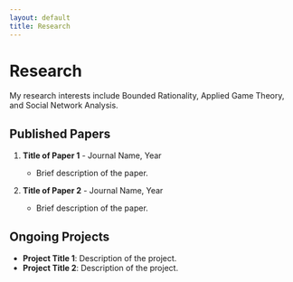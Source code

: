 ```yaml
---
layout: default
title: Research
---
```


# Research

My research interests include Bounded Rationality, Applied Game Theory, and Social Network Analysis.

## Published Papers

1. **Title of Paper 1** - Journal Name, Year
   - Brief description of the paper.
   
2. **Title of Paper 2** - Journal Name, Year
   - Brief description of the paper.

## Ongoing Projects

- **Project Title 1**: Description of the project.
- **Project Title 2**: Description of the project.

